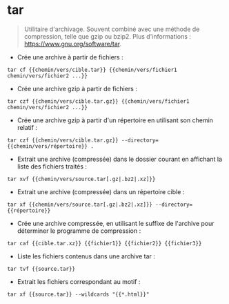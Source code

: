 # tar

> Utilitaire d'archivage.
> Souvent combiné avec une méthode de compression, telle que gzip ou bzip2.
> Plus d'informations : <https://www.gnu.org/software/tar>.

- Crée une archive à partir de fichiers :

`tar cf {{chemin/vers/cible.tar}} {{chemin/vers/fichier1 chemin/vers/fichier2 ...}}`

- Crée une archive gzip à partir de fichiers :

`tar czf {{chemin/vers/cible.tar.gz}} {{chemin/vers/fichier1 chemin/vers/fichier2 ...}}`

- Crée une archive gzip à partir d'un répertoire en utilisant son chemin relatif :

`tar czf {{chemin/vers/cible.tar.gz}} --directory={{chemin/vers/répertoire}} .`

- Extrait une archive (compressée) dans le dossier courant en affichant la liste des fichiers traités :

`tar xvf {{chemin/vers/source.tar[.gz|.bz2|.xz]}}`

- Extrait une archive (compressée) dans un répertoire cible :

`tar xf {{chemin/vers/source.tar[.gz|.bz2|.xz]}} --directory={{répertoire}}`

- Crée une archive compressée, en utilisant le suffixe de l'archive pour déterminer le programme de compression :

`tar caf {{cible.tar.xz}} {{fichier1}} {{fichier2}} {{fichier3}}`

- Liste les fichiers contenus dans une archive tar :

`tar tvf {{source.tar}}`

- Extrait les fichiers correspondant au motif :

`tar xf {{source.tar}} --wildcards "{{*.html}}"`
